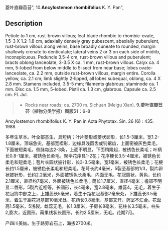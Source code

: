 菱叶直瓣苣苔",
10.**Ancylostemon rhombifolius** K. Y. Pan",

## Description
Petiole to 1 cm, rust-brown villous; leaf blade rhombic to rhombic-ovate, 1.5-3 X 1.2-1.8 cm, adaxially densely gray pubescent, abaxially puberulent, rust-brown villous along veins, base broadly cuneate to rounded, margin shallowly crenate to denticulate; lateral veins 2 or 3 on each side of midrib, inconspicuous. Peduncle 3.5-4 cm, rust-brown villous and puberulent; bracts oblong lanceolate, 3-3.5 X ca. 1 mm, rust-brown villous. Calyx ca. 4 mm, 5-lobed from below middle to 5-sect from near base; lobes ovate-lanceolate, ca. 2.2 mm, outside rust-brown villous, margin entire. Corolla yellow, ca. 2.1 cm; limb slightly 2-lipped, all lobes subequal, oblong, ca. 4 X 2.8 mm. Stamens included, 3.5-5 mm; filaments glabrous; staminode ca. 1 mm. Disc ca. 1.5 mm, 5-lobed. Pistil ca. 1.3 cm, glabrous. Capsule ca. 2.5 cm. Fl. Jul.

> * Rocks near roads; ca. 2700 m. Sichuan (Meigu Xian).
**9.菱叶直瓣苣苔（植物分类学报）图版51：6-8**

Ancylostemon rhombifolius K. Y. Pan in Acta Phytotax. Sin. 26 (6) : 435. 1988.

多年生草本。叶全部基生，具短柄；叶片菱形或菱状卵形，长1.5-3厘米，宽1.2-1.8厘米，顶端急尖，基部宽楔形，边缘具浅圆齿或钝锯齿，上面密被灰色柔毛，下面被短柔毛，侧脉每边2-3条，上面不明显，下面稍隆起，被锈色长柔毛；叶柄长0.8-1厘米，被锈色长柔毛。聚伞花序具1-2花；花序梗长3.5-4厘米，被锈色长柔毛和短柔毛；苞片长圆状披针形，长3-3.5毫米，宽1毫米，被锈色长柔毛；花梗长约1.5厘米，被锈色长柔毛和短柔毛。花萼长约4毫米，5裂至基部的1/3，裂片卵状披针形，长约2.2毫米，外面被锈色长柔毛，内面无毛。花冠筒状，黄色，长约2.1厘米，直径约7毫米，外面被锈色长柔毛；筒长1.7厘米，直径4毫米；檐部不明显二唇形，5裂片近相等，长圆形，长4毫米，宽2.8毫米。雄蕊4，无毛，着生于花冠筒中部之上，上雄蕊长5毫米，着生于距花冠基部7毫米处，下雄蕊长3.5毫米，着生于距花冠基部10毫米处，花药长0.8毫米，基部叉开，药室不汇合。花盘高1.5毫米，5浅裂。雌蕊无毛，长1.3厘米，子房长8毫米，花柱长3.5毫米，柱头2,膨大，近圆形。蒴果线状长圆形，长约2.5厘米，无毛。花期7月。

产四川美姑。生于路旁岩石上，海拔2700米。
